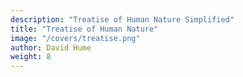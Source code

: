 ```yaml
---
description: "Treatise of Human Nature Simplified"
title: "Treatise of Human Nature"
image: "/covers/treatise.png"
author: David Hume
weight: 8
---
```


